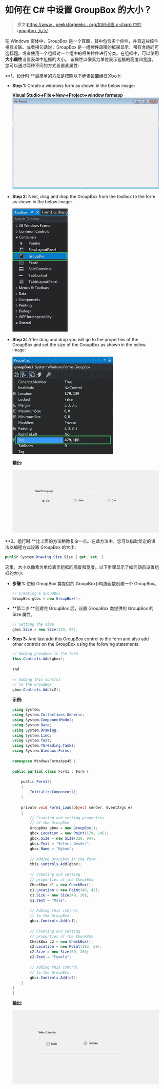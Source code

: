 # 如何在 C# 中设置 GroupBox 的大小？

> 原文:[https://www . geeksforgeeks . org/如何设置 c-sharp 中的 groupbox 大小/](https://www.geeksforgeeks.org/how-to-set-the-size-of-the-groupbox-in-c-sharp/)

在 Windows 窗体中，GroupBox 是一个容器，其中包含多个控件，并且这些控件相互关联。或者换句话说，GroupBox 是一组控件周围的框架显示，带有合适的可选标题。或者使用一个组框对一个组中的相关控件进行分类。在组框中，可以使用**大小属性**设置表单中组框的大小。
该属性以像素为单位表示组框的高度和宽度。您可以通过两种不同的方式设置此属性:

**1。设计时:**最简单的方法是按照以下步骤设置组框的大小:

*   **Step 1:** Create a windows form as shown in the below image:

    **Visual Studio->File->New->Project->window formapp**
    ![](img/de9202f1f4646167e60ea580d67273d9.png)

*   **Step 2:** Next, drag and drop the GroupBox from the toolbox to the form as shown in the below image:

    ![](img/3e0d6750b498ddd294dc81fffa68f124.png)

*   **Step 3:** After drag and drop you will go to the properties of the GroupBox and set the size of the GroupBox as shown in the below image:

    ![](img/064edf3947adac65147a93ce5d81c9d7.png)

    **输出:**

    ![](img/42dd0b7cb3028212a9a7c558d390b01d.png)

**2。运行时:**比上面的方法稍微复杂一点。在此方法中，您可以借助给定的语法以编程方式设置 GroupBox 的大小:

```cs
public System.Drawing.Size Size { get; set; }
```

这里，大小以像素为单位表示组框的高度和宽度。以下步骤显示了如何动态设置组框的大小:

*   **步骤 1:** 使用 GroupBox 类提供的 GroupBox()构造函数创建一个 GroupBox。

    ```cs
    // Creating a GroupBox
    GroupBox gbox = new GroupBox(); 

    ```

*   **第二步:**创建完 GroupBox 后，设置 GroupBox 类提供的 GroupBox 的 Size 属性。

    ```cs
    // Setting the size
    gbox.Size = new Size(329, 94);

    ```

*   **Step 3:** And last add this GroupBox control to the form and also add other controls on the GroupBox using the following statements:

    ```cs
    // Adding groupbox in the form
    this.Controls.Add(gbox);

    and 

    // Adding this control 
    // to the GroupBox
    gbox.Controls.Add(c2);

    ```

    **示例:**

    ```cs
    using System;
    using System.Collections.Generic;
    using System.ComponentModel;
    using System.Data;
    using System.Drawing;
    using System.Linq;
    using System.Text;
    using System.Threading.Tasks;
    using System.Windows.Forms;

    namespace WindowsFormsApp45 {

    public partial class Form1 : Form {

        public Form1()
        {
            InitializeComponent();
        }

        private void Form1_Load(object sender, EventArgs e)
        {
            // Creating and setting properties
            // of the GroupBox
            GroupBox gbox = new GroupBox();
            gbox.Location = new Point(179, 145);
            gbox.Size = new Size(329, 94);
            gbox.Text = "Select Gender";
            gbox.Name = "Mybox";

            // Adding groupbox in the form
            this.Controls.Add(gbox);

            // Creating and setting 
            // properties of the CheckBox
            CheckBox c1 = new CheckBox();
            c1.Location = new Point(40, 42);
            c1.Size = new Size(49, 20);
            c1.Text = "Male";

            // Adding this control
            // to the GroupBox
            gbox.Controls.Add(c1);

            // Creating and setting 
            // properties of the CheckBox
            CheckBox c2 = new CheckBox();
            c2.Location = new Point(183, 39);
            c2.Size = new Size(69, 20);
            c2.Text = "Female";

            // Adding this control 
            // to the GroupBox
            gbox.Controls.Add(c2);
        }
    }
    }
    ```

    **输出:**

    ![](img/955274750fed6e26261b59b24601e54d.png)